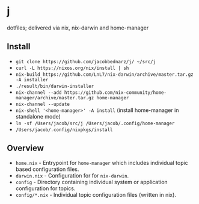 # j

dotfiles; delivered via nix, nix-darwin and home-manager

## Install


- `git clone https://github.com/jacobbednarz/j/ ~/src/j`
- `curl -L https://nixos.org/nix/install | sh`
- `nix-build https://github.com/LnL7/nix-darwin/archive/master.tar.gz -A installer`
- `./result/bin/darwin-installer`
- `nix-channel --add https://github.com/nix-community/home-manager/archive/master.tar.gz home-manager`
- `nix-channel --update`
- `nix-shell '<home-manager>' -A install` (install home-manager in standalone mode)
- `ln -sf /Users/jacob/src/j /Users/jacob/.config/home-manager`
- `/Users/jacob/.config/nixpkgs/install`

## Overview

- `home.nix` - Entrypoint for `home-manager` which includes individual topic
  based configuration files.
- `darwin.nix` - Configuration for  for `nix-darwin`.
- `config` - Directory containing individual system or application configuration
  for topics.
- `config/*.nix` - Individual topic configuration files (written in nix).
